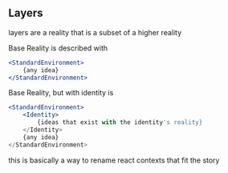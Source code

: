 ## Layers

layers are a reality that is a subset of a higher reality

Base Reality is described with

```jsx
<StandardEnvironment>
    {any idea}
</StandardEnvironment>
```

Base Reality, but with identity is

```jsx
<StandardEnvironment>
    <Identity>
        {ideas that exist with the identity's reality}
    </Identity>
    {any idea}
</StandardEnvironment>
```

this is basically a way to rename react contexts that fit the story
